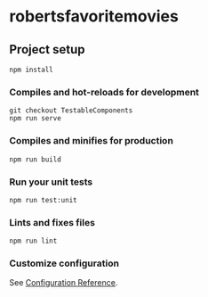 # robertsfavoritemovies

## Project setup
```
npm install
```

### Compiles and hot-reloads for development
```
git checkout TestableComponents
npm run serve
```

### Compiles and minifies for production
```
npm run build
```

### Run your unit tests
```
npm run test:unit
```

### Lints and fixes files
```
npm run lint
```

### Customize configuration
See [Configuration Reference](https://cli.vuejs.org/config/).
